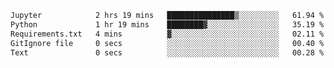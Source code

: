 <!--START_SECTION:waka-->

```txt
Jupyter            2 hrs 19 mins   ███████████████▒░░░░░░░░░   61.94 %
Python             1 hr 19 mins    ████████▓░░░░░░░░░░░░░░░░   35.19 %
Requirements.txt   4 mins          ▓░░░░░░░░░░░░░░░░░░░░░░░░   02.11 %
GitIgnore file     0 secs          ░░░░░░░░░░░░░░░░░░░░░░░░░   00.40 %
Text               0 secs          ░░░░░░░░░░░░░░░░░░░░░░░░░   00.28 %
```

<!--END_SECTION:waka-->
